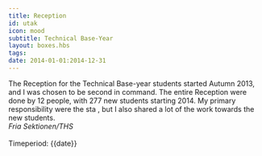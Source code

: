 ```yaml
---
title: Reception
id: utak
icon: mood
subtitle: Technical Base-Year
layout: boxes.hbs
tags:
date: 2014-01-01:2014-12-31
---
```

The Reception for the Technical Base-year students started Autumn 2013, and I was chosen to be second in command. The entire Reception were done by 12 people, with 277 new students starting 2014. My primary responsibility were the sta , but I also shared a lot of the work towards the new students.
<br>
*Fria Sektionen/THS*
<br><br>
Timeperiod: {{date}}
